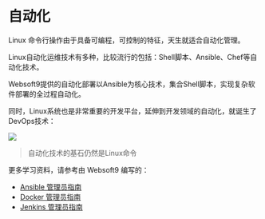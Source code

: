 # 自动化

Linux 命令行操作由于具备可编程，可控制的特征，天生就适合自动化管理。

Linux自动化运维技术有多种，比较流行的包括：Shell脚本、Ansible、Chef等自动化技术。

Websoft9提供的自动化部署以Ansible为核心技术，集合Shell脚本，实现复杂软件部署的全过程自动化。

同时，Linux系统也是非常重要的开发平台，延伸到开发领域的自动化，就诞生了DevOps技术：

![](https://libs.websoft9.com/Websoft9/DocsPicture/zh/linux/devops-process.png)

> 自动化技术的基石仍然是Linux命令

更多学习资料，请参考由 Websoft9 编写的：

* [Ansible 管理员指南](https://support.websoft9.com/docs/ansible/zh/)
* [Docker 管理员指南](https://support.websoft9.com/docs/docker/zh/)
* [Jenkins 管理员指南](https://support.websoft9.com/docs/jenkins/zh/)